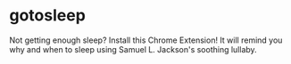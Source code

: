 # gotosleep
Not getting enough sleep? Install this Chrome Extension! It will remind you why and when to sleep using Samuel L. Jackson's soothing lullaby. 
